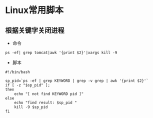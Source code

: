 # Linux常用脚本

## 根据关键字关闭进程

- 命令

```shell
ps -ef| grep tomcat|awk '{print $2}'|xargs kill -9
```

- 脚本

```shell
#!/bin/bash

sp_pid=`ps -ef | grep KEYWORD | grep -v grep | awk '{print $2}'`
if [ -z "$sp_pid" ];
then
    echo "[ not find KEYWORD pid ]"
else
    echo "find result: $sp_pid "
    kill -9 $sp_pid
fi
```

